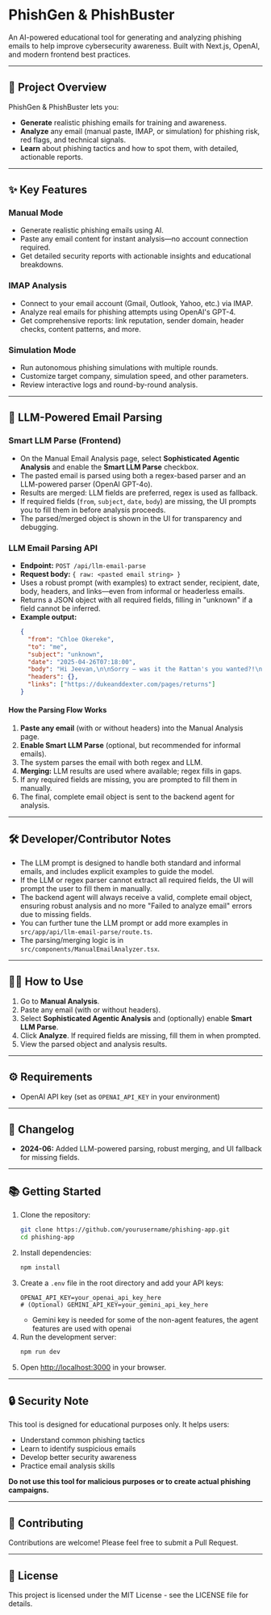 # PhishGen & PhishBuster

An AI-powered educational tool for generating and analyzing phishing emails to help improve cybersecurity awareness. Built with Next.js, OpenAI, and modern frontend best practices.

---

## 🚀 Project Overview

PhishGen & PhishBuster lets you:

- **Generate** realistic phishing emails for training and awareness.
- **Analyze** any email (manual paste, IMAP, or simulation) for phishing risk, red flags, and technical signals.
- **Learn** about phishing tactics and how to spot them, with detailed, actionable reports.

---

## ✨ Key Features

### Manual Mode

- Generate realistic phishing emails using AI.
- Paste any email content for instant analysis—no account connection required.
- Get detailed security reports with actionable insights and educational breakdowns.

### IMAP Analysis

- Connect to your email account (Gmail, Outlook, Yahoo, etc.) via IMAP.
- Analyze real emails for phishing attempts using OpenAI's GPT-4.
- Get comprehensive reports: link reputation, sender domain, header checks, content patterns, and more.

### Simulation Mode

- Run autonomous phishing simulations with multiple rounds.
- Customize target company, simulation speed, and other parameters.
- Review interactive logs and round-by-round analysis.

---

## 🤖 LLM-Powered Email Parsing

### Smart LLM Parse (Frontend)

- On the Manual Email Analysis page, select **Sophisticated Agentic Analysis** and enable the **Smart LLM Parse** checkbox.
- The pasted email is parsed using both a regex-based parser and an LLM-powered parser (OpenAI GPT-4o).
- Results are merged: LLM fields are preferred, regex is used as fallback.
- If required fields (`from`, `subject`, `date`, `body`) are missing, the UI prompts you to fill them in before analysis proceeds.
- The parsed/merged object is shown in the UI for transparency and debugging.

### LLM Email Parsing API

- **Endpoint:** `POST /api/llm-email-parse`
- **Request body:** `{ raw: <pasted email string> }`
- Uses a robust prompt (with examples) to extract sender, recipient, date, body, headers, and links—even from informal or headerless emails.
- Returns a JSON object with all required fields, filling in "unknown" if a field cannot be inferred.
- **Example output:**
  ```json
  {
    "from": "Chloe Okereke",
    "to": "me",
    "subject": "unknown",
    "date": "2025-04-26T07:18:00",
    "body": "Hi Jeevan,\n\nSorry – was it the Rattan's you wanted?!\n...",
    "headers": {},
    "links": ["https://dukeanddexter.com/pages/returns"]
  }
  ```

#### How the Parsing Flow Works

1. **Paste any email** (with or without headers) into the Manual Analysis page.
2. **Enable Smart LLM Parse** (optional, but recommended for informal emails).
3. The system parses the email with both regex and LLM.
4. **Merging:** LLM results are used where available; regex fills in gaps.
5. If any required fields are missing, you are prompted to fill them in manually.
6. The final, complete email object is sent to the backend agent for analysis.

---

## 🛠️ Developer/Contributor Notes

- The LLM prompt is designed to handle both standard and informal emails, and includes explicit examples to guide the model.
- If the LLM or regex parser cannot extract all required fields, the UI will prompt the user to fill them in manually.
- The backend agent will always receive a valid, complete email object, ensuring robust analysis and no more "Failed to analyze email" errors due to missing fields.
- You can further tune the LLM prompt or add more examples in `src/app/api/llm-email-parse/route.ts`.
- The parsing/merging logic is in `src/components/ManualEmailAnalyzer.tsx`.

---

## 🧑‍💻 How to Use

1. Go to **Manual Analysis**.
2. Paste any email (with or without headers).
3. Select **Sophisticated Agentic Analysis** and (optionally) enable **Smart LLM Parse**.
4. Click **Analyze**. If required fields are missing, fill them in when prompted.
5. View the parsed object and analysis results.

---

## ⚙️ Requirements

- OpenAI API key (set as `OPENAI_API_KEY` in your environment)

---

## 📝 Changelog

- **2024-06:** Added LLM-powered parsing, robust merging, and UI fallback for missing fields.

---

## 📚 Getting Started

1. Clone the repository:
   ```bash
   git clone https://github.com/yourusername/phishing-app.git
   cd phishing-app
   ```
2. Install dependencies:
   ```bash
   npm install
   ```
3. Create a `.env` file in the root directory and add your API keys:
   ```env
   OPENAI_API_KEY=your_openai_api_key_here
   # (Optional) GEMINI_API_KEY=your_gemini_api_key_here
   ```
   - Gemini key is needed for some of the non-agent features, the agent features are used with openai
4. Run the development server:
   ```bash
   npm run dev
   ```
5. Open [http://localhost:3000](http://localhost:3000) in your browser.

---

## 🔒 Security Note

This tool is designed for educational purposes only. It helps users:

- Understand common phishing tactics
- Learn to identify suspicious emails
- Develop better security awareness
- Practice email analysis skills

**Do not use this tool for malicious purposes or to create actual phishing campaigns.**

---

## 🤝 Contributing

Contributions are welcome! Please feel free to submit a Pull Request.

---

## 📄 License

This project is licensed under the MIT License - see the LICENSE file for details.
